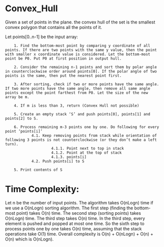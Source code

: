 # Convex_Hull

Given a set of points in the plane. the convex hull of the set is the smallest convex polygon that contains all the points of it.

Let points[0..n-1] be the input array:

        1. Find the bottom-most point by comparing y coordinate of all points. If there are two points with the same y value, then the point with smaller x coordinate value is considered. Let the bottom-most point be P0. Put P0 at first position in output hull.

        2. Consider the remaining n-1 points and sort them by polar angle in counterclockwise order around points[0]. If the polar angle of two points is the same, then put the nearest point first.

        3. After sorting, check if two or more points have the same angle. If two more points have the same angle, then remove all same angle points except the point farthest from P0. Let the size of the new array be m.

        4. If m is less than 3, return (Convex Hull not possible)

        5. Create an empty stack ‘S’ and push points[0], points[1] and points[2] to S.

        6. Process remaining m-3 points one by one. Do following for every point ‘points[i]’
                4.1. Keep removing points from stack while orientation of following 3 points is not counterclockwise (or they don’t make a left turn).
                         4.1.1. Point next to top in stack
                         4.1.2. Point at the top of stack 
                         4.1.3. points[i]
                4.2. Push points[i] to S

        5. Print contents of S
# Time Complexity:

Let n be the number of input points. The algorithm takes O(nLogn) time if we use a O(nLogn) sorting algorithm.
The first step (finding the bottom-most point) takes O(n) time. The second step (sorting points) takes O(nLogn) time. The third    step takes O(n) time. In the third step, every element is pushed and popped at most one time. So the sixth step to process points one by one takes O(n) time, assuming that the stack operations take O(1) time. Overall complexity is O(n) + O(nLogn) + O(n) + O(n) which is O(nLogn).
